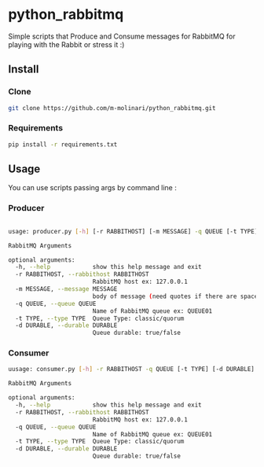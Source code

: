 # python_rabbitmq

Simple scripts that Produce and Consume messages for RabbitMQ for playing with the Rabbit or stress it :)

## Install
### Clone
```bash
git clone https://github.com/m-molinari/python_rabbitmq.git
```

### Requirements
```bash
pip install -r requirements.txt

```
## Usage
You can use scripts passing args by command line :

### Producer
```bash

usage: producer.py [-h] [-r RABBITHOST] [-m MESSAGE] -q QUEUE [-t TYPE] [-d DURABLE]

RabbitMQ Arguments

optional arguments:
  -h, --help            show this help message and exit
  -r RABBITHOST, --rabbithost RABBITHOST
                        RabbitMQ host ex: 127.0.0.1
  -m MESSAGE, --message MESSAGE
                        body of message (need quotes if there are spaces), ex : "hello world"
  -q QUEUE, --queue QUEUE
                        Name of RabbitMQ queue ex: QUEUE01
  -t TYPE, --type TYPE  Queue Type: classic/quorum
  -d DURABLE, --durable DURABLE
                        Queue durable: true/false


```
### Consumer

```bash
uusage: consumer.py [-h] -r RABBITHOST -q QUEUE [-t TYPE] [-d DURABLE]

RabbitMQ Arguments

optional arguments:
  -h, --help            show this help message and exit
  -r RABBITHOST, --rabbithost RABBITHOST
                        RabbitMQ host ex: 127.0.0.1
  -q QUEUE, --queue QUEUE
                        Name of RabbitMQ queue ex: QUEUE01
  -t TYPE, --type TYPE  Queue Type: classic/quorum
  -d DURABLE, --durable DURABLE
                        Queue durable: true/false

```

